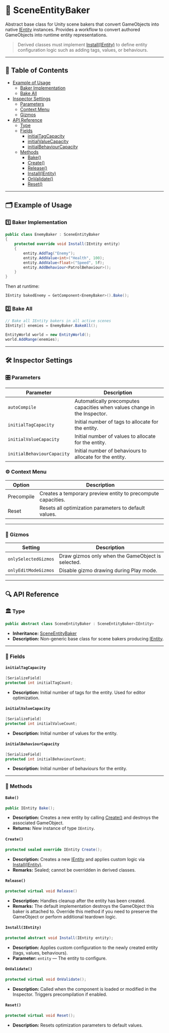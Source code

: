 # 🧩 SceneEntityBaker

Abstract base class for Unity scene bakers that convert GameObjects into native [IEntity](../Entities/IEntity.md)
instances. Provides a workflow to convert authored GameObjects into runtime entity representations.

> Derived classes must implement [Install(IEntity)](#installientity) to define entity configuration logic such as adding
> tags, values, or behaviours.

---

## 📑 Table of Contents

- [Example of Usage](#-example-of-usage)
    - [Baker Implementation](#ex1)
    - [Bake All](#ex2)
- [Inspector Settings](#-inspector-settings)
    - [Parameters](#-parameters)
    - [Context Menu](#-context-menu)
    - [Gizmos](#-gizmos)
- [API Reference](#-api-reference)
    - [Type](#-type)
    - [Fields](#-fields)
        - [initialTagCapacity](#initialtagcapacity)
        - [initialValueCapacity](#initialvaluecapacity)
        - [initialBehaviourCapacity](#initialbehaviourcapacity)
    - [Methods](#-methods)
        - [Bake()](#bake)
        - [Create()](#create)
        - [Release()](#release)
        - [Install(IEntity)](#installientity)
        - [OnValidate()](#onvalidate)
        - [Reset()](#reset)

---

## 🗂 Example of Usage

<div id="ex1"></div>

### 1️⃣ Baker Implementation

```csharp
public class EnemyBaker : SceneEntityBaker
{
    protected override void Install(IEntity entity)
    {
        entity.AddTag("Enemy");
        entity.AddValue<int>("Health", 100);
        entity.AddValue<float>("Speed", 5f);
        entity.AddBehaviour<PatrolBehaviour>();
    }
}
```

Then at runtime:

```csharp
IEntity bakedEnemy = GetComponent<EnemyBaker>().Bake();
```

<div id="ex2"></div>

### 2️⃣ Bake All

```csharp
// Bake all IEntity bakers in all active scenes
IEntity[] enemies = EnemyBaker.BakeAll();

EntityWorld world = new EntityWorld();
world.AddRange(enemies);
```

---

## 🛠 Inspector Settings

### 🎛️ Parameters

| Parameter                  | Description                                                               |
|----------------------------|---------------------------------------------------------------------------|
| `autoCompile`              | Automatically precomputes capacities when values change in the Inspector. |
| `initialTagCapacity`       | Initial number of tags to allocate for the entity.                        |
| `initialValueCapacity`     | Initial number of values to allocate for the entity.                      |
| `initialBehaviourCapacity` | Initial number of behaviours to allocate for the entity.                  |

### ⚙️ Context Menu

| Option     | Description                                                  |
|------------|--------------------------------------------------------------|
| Precompile | Creates a temporary preview entity to precompute capacities. |
| Reset      | Resets all optimization parameters to default values.        |

---

### 🎨 Gizmos

| Setting              | Description                                       |
|----------------------|---------------------------------------------------|
| `onlySelectedGizmos` | Draw gizmos only when the GameObject is selected. |
| `onlyEditModeGizmos` | Disable gizmo drawing during Play mode.           |

---

## 🔍 API Reference

### 🏛️ Type

```csharp
public abstract class SceneEntityBaker : SceneEntityBaker<IEntity>
```

- **Inheritance:** [SceneEntityBaker<E>](SceneEntityBaker%601.md)
- **Description:** Non-generic base class for scene bakers producing [IEntity](../Entities/IEntity.md).

---

### 🧱 Fields

#### `initialTagCapacity`

```csharp
[SerializeField]
protected int initialTagCount;
```

- **Description:** Initial number of tags for the entity. Used for editor optimization.

#### `initialValueCapacity`

```csharp
[SerializeField]
protected int initialValueCount;
```

- **Description:** Initial number of values for the entity.

#### `initialBehaviourCapacity`

```csharp
[SerializeField]
protected int initialBehaviourCount;
```

- **Description:** Initial number of behaviours for the entity.

---

### 🏹 Methods

#### `Bake()`

```csharp
public IEntity Bake();
```

- **Description:** Creates a new entity by calling [Create()](#create) and destroys the associated GameObject.
- **Returns:** New instance of type `IEntity`.

#### `Create()`

```csharp
protected sealed override IEntity Create();
```

- **Description:** Creates a new [IEntity](../Entities/IEntity.md) and applies custom logic
  via [Install(IEntity)](#installientity).
- **Remarks:** Sealed; cannot be overridden in derived classes.

#### `Release()`

```csharp
protected virtual void Release()
```
- **Description:** Handles cleanup after the entity has been created.
- **Remarks:**
  The default implementation destroys the GameObject this baker is attached to.
  Override this method if you need to preserve the GameObject
  or perform additional teardown logic.

#### `Install(IEntity)`

```csharp
protected abstract void Install(IEntity entity);
```

- **Description:** Applies custom configuration to the newly created entity (tags, values, behaviours).
- **Parameter:** `entity` — The entity to configure.

#### `OnValidate()`

```csharp
protected virtual void OnValidate();
```

- **Description:** Called when the component is loaded or modified in the Inspector. Triggers precompilation if enabled.

#### `Reset()`

```csharp
protected virtual void Reset();
```

- **Description:** Resets optimization parameters to default values.

<!--



# 🧩️ SceneEntityBaker

Represents an abstract Unity component that converts **GameObject** into [IEntity](../Entities/IEntity.md) instance. It
supports batch baking for entire scenes, GameObjects, or all objects in the scene.

---

## 🗂 Example of Usage

#### 1. Create a baker for a character entity

```csharp
public class CharacterBaker : SceneEntityBaker
{
    protected override void Install(IEntity entity)
    {
        entity.AddTag("Character");
        entity.AddValue<int>("Health", 200);
        entity.AddValue<int>("Damage", 10);
    }
}
```

#### 2. Attach this script to a GameObject

<img width="400" height="" alt="Entity component" src="../../Images/SceneEntityBaker.png" />

#### 3. Usage in a project

```csharp
// Create all entities associated with SceneEntityBaker including character
IEntity[] entities = SceneEntityBaker.BakeAll();

// Assume we have the entity world
EntityWorld world = new EntityWorld();

// Add enemies to entity world
world.AddRange(enemies);
```

---

## 🛠 Inspector Settings

<div id="-parameters"></div>

### 🎛️ Parameters

| Parameter                  | Description                                           | 
|----------------------------|-------------------------------------------------------|
| `autoCompile`              | Should precompute capacities when OnValidate happens? |
| `initialTagCapacity`       | Initial number of tags to assign to the entity        |
| `initialValueCapacity`     | Initial number of values to assign to the entity      |
| `initialBehaviourCapacity` | Initial number of behaviours to assign to the entity  |

- **Note:** These parameters are primarily used for **Editor optimization** and asset baking workflows.

---

<div id="-context-menu"></div>

### ⚙️ Context Menu

| Option       | Description                                                                                                                                                                                                                                                                   | 
|--------------|-------------------------------------------------------------------------------------------------------------------------------------------------------------------------------------------------------------------------------------------------------------------------------|
| `Precompile` | Creates a temporary entity using [Create()](#create) and **precompiles capacities** such as tag count, value count, and behavior count. Useful for editor previews, asset baking, and optimization. Only executed in the Editor. Logs a warning if `Create()` returns `null`. |
| `Reset`      | Resets factory fields to default values.                                                                                                                                                                                                                                      |

---

## 🔍 API Reference

### 🏛️ Type <div id="-type"></div>

```csharp
public abstract class SceneEntityBaker : SceneEntityBaker<IEntity>, IEntityFactory
```

- **Inheritance:** [SceneEntityBaker\<E>](SceneEntityBaker%601.md), [IEntityFactory](IEntityFactory.md)
- **Notes:** Provides the `Install(IEntity)` method to inject custom configuration logic after entity creation.

---

### 🧱 Fields

#### `InitialTagCapacity`

```csharp
[SerializeField] 
protected int initialTagCount;
```

- **Description:** Initial number of tags to assign to the entity. Mainly used for **editor optimization** and scene
  baking.

#### `InitialValueCapacity`

```csharp
[SerializeField]
protected int initialValueCount;
```

- **Description:** Initial number of values to assign to the entity.

#### `InitialBehaviourCapacity`

```csharp
[SerializeField] 
protected int initialBehaviourCount;
```

- **Description:** Initial number of behaviours to assign to the entity.

---

### 🏹 Methods

#### `Create()`

```csharp
public sealed override IEntity Create();
```

- **Description:** Creates a new [Entity](../Entities/Entity.md) using predefined initialization values and then applies
  custom logic via the `Install` method.
- **Returns:** A new instance of [IEntity](../Entities/IEntity.md).
- **Note:** This method is `sealed`; override `Install(IEntity)` for custom configuration.

#### `Install(IEntity)`

```csharp
protected abstract void Install(IEntity entity);
```

- **Description:** Called after entity creation to add tags, values, or behaviours.
- **Parameter:** `entity` — The [IEntity](../Entities/IEntity.md) instance to configure.
- **Note:** Must be implemented by derived classes to provide custom setup logic.

#### `OnValidate()`

```csharp
protected virtual void OnValidate();
```

- **Description:** Unity callback invoked when script values change in the Inspector. Updates cached metadata by calling
  `Precompile()` by default.
- **Remarks:** Only executed in the Editor outside of Play mode.

#### `Reset()`

```csharp
protected virtual void Reset();
```

- **Description:** Unity callback that resets factory fields to default values.
- **Remarks:** Only affects editor workflows.


# 🧩️ SceneEntityBaker


---

---

## Classes

### Class SceneEntityBaker&lt;E&gt;

```csharp
public abstract class SceneEntityBaker<E> : MonoBehaviour where E : IEntity {...}
```

### Class SceneEntityBaker
A shortcut version bound to the base `IEntity` type.

```csharp
public abstract class SceneEntityBaker : SceneEntityBaker<IEntity> {...}
```

---

### Inspector Settings

| Field              | Type                         | Description                                                         |
|--------------------|------------------------------|---------------------------------------------------------------------|
| `destroyAfterBake` | `bool` (serialized)          | Whether to destroy the GameObject after baking. Defaults to `true`. |
| `factory`          | `ScriptableEntityFactory<E>` | The entity factory used to create entities.                         |

---

### Methods

| Method                                      | Description                                                                                                                          |
|---------------------------------------------|--------------------------------------------------------------------------------------------------------------------------------------|
| `E Bake()`                                  | Creates an entity using the assigned factory, installs it via `Install(E entity)`, and optionally destroys the GameObject.           |
| `protected abstract void Install(E entity)` | Must be implemented by subclasses to configure the baked entity with scene-specific or overridden properties.                        |
| `E IEntityFactory<E>.Create()`              | Implements the `IEntityFactory<E>` interface. Calls `Bake()` to produce a new entity, allowing the Baker itself to act as a factory. |

---
## Static Methods

| Method                                                                                         | Description                                                                                     |
|------------------------------------------------------------------------------------------------|-------------------------------------------------------------------------------------------------|
| `static E[] BakeAll(bool includeInactive = true)`                                              | Finds and bakes **all bakers** in the scene. Returns an array of baked entities.                |
| `static void BakeAll(ICollection<E> destination, bool includeInactive)`                        | Finds and bakes **all bakers** in the scene, appending results to the provided collection.      |
| `static List<E> Bake(Scene scene, bool includeInactive = true)`                                | Bakes all bakers only in the specified scene. Returns a list of baked entities.                 |
| `static void Bake(Scene scene, ICollection<E> results, bool includeInactive = true)`           | Bakes all bakers in the specified scene, adding results to the provided collection.             |
| `static E[] Bake(GameObject gameObject, bool includeInactive = true)`                          | Bakes all bakers attached to or under the given GameObject. Returns an array of baked entities. |
| `static void Bake(GameObject gameObject, ICollection<E> results, bool includeInactive = true)` | Bakes all bakers under the given GameObject, adding results to the provided collection.         |

## Usage Example

Suppose you have a `UnitEntity` and want to bake it from a prefab or scene object:

```csharp
public sealed class UnitEntity : Entity
{
}
```

Create a factory asset for it:
```csharp
[CreateAssetMenu(menuName = "Factories/Unit Factory")]
public sealed class UnitFactory : ScriptableEntityFactory<UnitEntity>
{
    [SerializeField] private int _health = 100;
    [SerializeField] private int _damage = 25;
    
    public override UnitEntity Create() => new UnitEntity(
        this.name,
        new string[] { "Unit" }, 
        new Dictionary<string, object>
        {
            {"Health", _health},
            {"Damage", _damage}
        });
    } 
}
```

Now implement a baker:
```csharp
public class UnitBaker : SceneEntityBaker<UnitEntity>
{
    [SerializeField] private Optional<int> _health = 100;
    [SerializeField] private Optional<int> _damage = 25;

    protected override void Install(UnitEntity entity)
    {
        //Override params in the scene
        if (_health) entity.SetHealth("Health", _health);
        if (_damage) entity.SetHealth("Health", _damage);
    }
}
```

### Baking in code

Bake everything in the current scene:
```csharp
UnitEntity[] units = SceneEntityBaker<UnitEntity>.BakeAll();
```

Bake only under a given parent GameObject:
```csharp
UnitEntity[] squad = SceneEntityBaker<UnitEntity>.Bake(mySquadGameObject);
```

Bake into an existing collection:
```csharp
List<UnitEntity> buffer = new List<UnitEntity>();
SceneEntityBaker<UnitEntity>.BakeAll(buffer);
```

-->